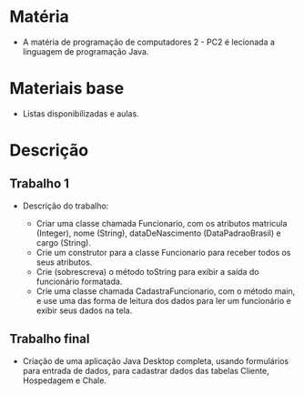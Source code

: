 # Matéria

 - A matéria de programação de computadores 2 - PC2 é lecionada a linguagem de programação Java.

# Materiais base

 - Listas disponibilizadas e aulas.
 
 # Descrição 
 
 ## Trabalho 1
 
 - Descrição do trabalho:
 
   - Criar uma classe chamada Funcionario, com os atributos matricula (Integer), nome (String), dataDeNascimento (DataPadraoBrasil) e cargo (String).
   - Crie um construtor para a classe Funcionario para receber todos os seus atributos.
   - Crie (sobrescreva) o método toString para exibir a saída do funcionário formatada. 
   - Crie uma classe chamada CadastraFuncionario, com o método main, e use uma das forma de leitura dos dados para ler um funcionário e exibir seus dados na tela.
 
 ## Trabalho final
 
  - Criação de uma aplicação Java Desktop completa, usando formulários para entrada de dados, para
cadastrar dados das tabelas Cliente, Hospedagem e Chale.
